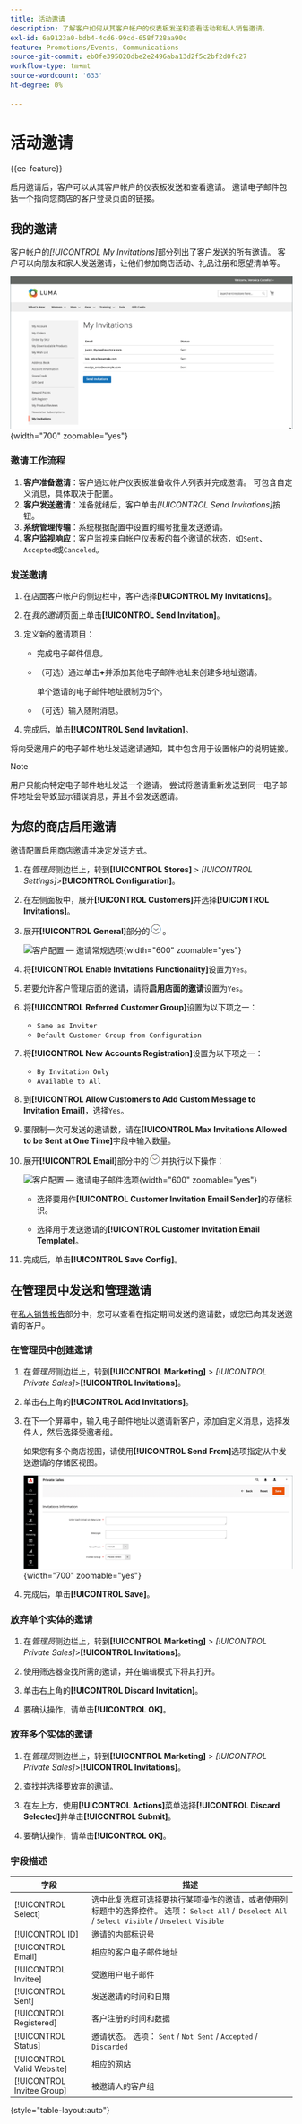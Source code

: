 ```yaml
---
title: 活动邀请
description: 了解客户如何从其客户帐户的仪表板发送和查看活动和私人销售邀请。
exl-id: 6a9123a0-bdb4-4cd6-99cd-658f728aa90c
feature: Promotions/Events, Communications
source-git-commit: eb0fe395020dbe2e2496aba13d2f5c2bf2d0fc27
workflow-type: tm+mt
source-wordcount: '633'
ht-degree: 0%

---
```


# 活动邀请

{{ee-feature}}

启用邀请后，客户可以从其客户帐户的仪表板发送和查看邀请。 邀请电子邮件包括一个指向您商店的客户登录页面的链接。

## 我的邀请

客户帐户的&#x200B;_[!UICONTROL My Invitations]_&#x200B;部分列出了客户发送的所有邀请。 客户可以向朋友和家人发送邀请，让他们参加商店活动、礼品注册和愿望清单等。

![我的邀请](./assets/account-dashboard-my-invitations.png){width="700" zoomable="yes"}

### 邀请工作流程

1. **客户准备邀请**：客户通过帐户仪表板准备收件人列表并完成邀请。 可包含自定义消息，具体取决于配置。
1. **客户发送邀请**：准备就绪后，客户单击&#x200B;_[!UICONTROL Send Invitations]_&#x200B;按钮。
1. **系统管理传输**：系统根据配置中设置的编号批量发送邀请。
1. **客户监视响应**：客户监视来自帐户仪表板的每个邀请的状态，如`Sent`、`Accepted`或`Canceled`。

### 发送邀请

1. 在店面客户帐户的侧边栏中，客户选择&#x200B;**[!UICONTROL My Invitations]**。

1. 在&#x200B;_我的邀请_&#x200B;页面上单击&#x200B;**[!UICONTROL Send Invitation]**。

1. 定义新的邀请项目：

   - 完成电子邮件信息。

   - （可选）通过单击&#x200B;**+**&#x200B;并添加其他电子邮件地址来创建多地址邀请。

     单个邀请的电子邮件地址限制为5个。

   - （可选）输入随附消息。

1. 完成后，单击&#x200B;**[!UICONTROL Send Invitation]**。

将向受邀用户的电子邮件地址发送邀请通知，其中包含用于设置帐户的说明链接。

>[!NOTE]
>
>用户只能向特定电子邮件地址发送一个邀请。 尝试将邀请重新发送到同一电子邮件地址会导致显示错误消息，并且不会发送邀请。

## 为您的商店启用邀请

邀请配置启用商店邀请并决定发送方式。

1. 在&#x200B;_管理员_&#x200B;侧边栏上，转到&#x200B;**[!UICONTROL Stores]** > _[!UICONTROL Settings]_>**[!UICONTROL Configuration]**。

1. 在左侧面板中，展开&#x200B;**[!UICONTROL Customers]**&#x200B;并选择&#x200B;**[!UICONTROL Invitations]**。

1. 展开&#x200B;**[!UICONTROL General]**&#x200B;部分的![扩展选择器](../assets/icon-display-expand.png)。

   ![客户配置 — 邀请常规选项](../configuration-reference/customers/assets/invitations-general.png){width="600" zoomable="yes"}

1. 将&#x200B;**[!UICONTROL Enable Invitations Functionality]**&#x200B;设置为`Yes`。

1. 若要允许客户管理店面的邀请，请将&#x200B;**启用店面的邀请**&#x200B;设置为`Yes`。

1. 将&#x200B;**[!UICONTROL Referred Customer Group]**&#x200B;设置为以下项之一：

   - `Same as Inviter`
   - `Default Customer Group from Configuration`

1. 将&#x200B;**[!UICONTROL New Accounts Registration]**&#x200B;设置为以下项之一：

   - `By Invitation Only`
   - `Available to All`

1. 到&#x200B;**[!UICONTROL Allow Customers to Add Custom Message to Invitation Email]**，选择`Yes`。

1. 要限制一次可发送的邀请数，请在&#x200B;**[!UICONTROL Max Invitations Allowed to be Sent at One Time]**&#x200B;字段中输入数量。

1. 展开&#x200B;**[!UICONTROL Email]**&#x200B;部分中的![扩展选择器](../assets/icon-display-expand.png)并执行以下操作：

   ![客户配置 — 邀请电子邮件选项](../configuration-reference/customers/assets/invitations-email.png){width="600" zoomable="yes"}

   - 选择要用作&#x200B;**[!UICONTROL Customer Invitation Email Sender]**&#x200B;的存储标识。

   - 选择用于发送邀请的&#x200B;**[!UICONTROL Customer Invitation Email Template]**。

1. 完成后，单击&#x200B;**[!UICONTROL Save Config]**。

## 在管理员中发送和管理邀请

在[私人销售报告](../getting-started/private-sales-reports.md)部分中，您可以查看在指定期间发送的邀请数，或您已向其发送邀请的客户。

### 在管理员中创建邀请

1. 在&#x200B;_管理员_&#x200B;侧边栏上，转到&#x200B;**[!UICONTROL Marketing]** > _[!UICONTROL Private Sales]_>**[!UICONTROL Invitations]**。

1. 单击右上角的&#x200B;**[!UICONTROL Add Invitations]**。

1. 在下一个屏幕中，输入电子邮件地址以邀请新客户，添加自定义消息，选择发件人，然后选择受邀者组。

   如果您有多个商店视图，请使用&#x200B;**[!UICONTROL Send From]**&#x200B;选项指定从中发送邀请的存储区视图。

   ![邀请信息](./assets/create-invitation-page.png){width="700" zoomable="yes"}

1. 完成后，单击&#x200B;**[!UICONTROL Save]**。

### 放弃单个实体的邀请

1. 在&#x200B;_管理员_&#x200B;侧边栏上，转到&#x200B;**[!UICONTROL Marketing]** > _[!UICONTROL Private Sales]_>**[!UICONTROL Invitations]**。

1. 使用筛选器查找所需的邀请，并在编辑模式下将其打开。

1. 单击右上角的&#x200B;**[!UICONTROL Discard Invitation]**。

1. 要确认操作，请单击&#x200B;**[!UICONTROL OK]**。

### 放弃多个实体的邀请

1. 在&#x200B;_管理员_&#x200B;侧边栏上，转到&#x200B;**[!UICONTROL Marketing]** > _[!UICONTROL Private Sales]_>**[!UICONTROL Invitations]**。

1. 查找并选择要放弃的邀请。

1. 在左上方，使用&#x200B;**[!UICONTROL Actions]**&#x200B;菜单选择&#x200B;**[!UICONTROL Discard Selected]**&#x200B;并单击&#x200B;**[!UICONTROL Submit]**。

1. 要确认操作，请单击&#x200B;**[!UICONTROL OK]**。

### 字段描述

| 字段 | 描述 |
|--- |--- |
| [!UICONTROL Select] | 选中此复选框可选择要执行某项操作的邀请，或者使用列标题中的选择控件。 选项： `Select All` /` Deselect All` / `Select Visible` / `Unselect Visible` |
| [!UICONTROL ID] | 邀请的内部标识号 |
| [!UICONTROL Email] | 相应的客户电子邮件地址 |
| [!UICONTROL Invitee] | 受邀用户电子邮件 |
| [!UICONTROL Sent] | 发送邀请的时间和日期 |
| [!UICONTROL Registered] | 客户注册的时间和数据 |
| [!UICONTROL Status] | 邀请状态。 选项： `Sent` / `Not Sent` / `Accepted` / `Discarded` |
| [!UICONTROL Valid Website] | 相应的网站 |
| [!UICONTROL Invitee Group] | 被邀请人的客户组 |

{style="table-layout:auto"}

